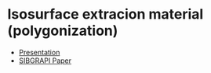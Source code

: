 # Isosurface extracion material (polygonization)
* [Presentation](gpu_isosurface_extraction.pdf)
* [SIBGRAPI Paper](SIBGRAPI.pdf)

